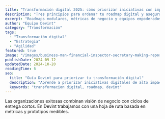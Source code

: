 ```yaml
---
title: "Transformación digital 2025: cómo priorizar iniciativas con impacto"
description: "Tres principios para ordenar tu roadmap digital y asegurar entregas de valor en menos de 90 días."
excerpt: "Roadmaps modulares, métricas de negocio y equipos empoderados: las bases para proyectos TI exitosos."
author: "Equipo Devint"
category: "Transformación"
tags:
  - "Transformación digital"
  - "Estrategia"
  - "Agilidad"
featured: true
image: "/images/business-man-financial-inspector-secretary-making-report-calculating-checking-balance-internal-revenue-service-inspector-checking-document-audit-concept.jpg"
publishDate: 2024-09-12
updatedDate: 2024-10-20
readingTime: 6
seo:
  title: "Guía Devint para priorizar tu transformación digital"
  description: "Aprende a priorizar iniciativas digitales de alto impacto con el enfoque de Devint: roadmaps modulares y métricas reales."
  keywords: "transformacion digital, roadmap, devint"
---
```


Las organizaciones exitosas combinan visión de negocio con ciclos de entrega cortos. En Devint trabajamos con una hoja de ruta basada en métricas y prototipos medibles.
